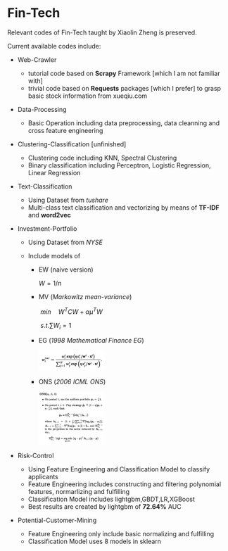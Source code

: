 # Fin-Tech
Relevant codes of Fin-Tech taught by Xiaolin Zheng is preserved.

Current available codes include:

* Web-Crawler
  * tutorial code based on **Scrapy** Framework [which I am not familiar with]
  * trivial code based on **Requests** packages [which I prefer] to grasp basic stock information from xueqiu.com
  
* Data-Processing

  * Basic Operation including data preprocessing, data cleanning and cross feature engineering

* Clustering-Classification [unfinished]
  * Clustering code including KNN, Spectral Clustering
  * Binary classification including Perceptron, Logistic Regression, Linear Regression

* Text-Classification

  * Using Dataset from *tushare*
  * Multi-class text classification and vectorizing by means of **TF-IDF** and **word2vec**

* Investment-Portfolio

  * Using Dataset from *NYSE*

  * Include models of

    * EW (naive version)

      $W = 1/n$

    * MV (*Markowitz mean-variance*) 

      ​														$min \quad W^{T}CW + \alpha \mu^{T}W$

      ​																	$s.t. \sum W_i = 1$

    * EG (*1998 Mathematical Finance EG*)

      <img src="./Investment-Portfolio/EG.png" alt="截屏2020-07-24上午2.00.37" style="zoom:50%;" width = 300 />

    * ONS (*2006 ICML ONS*)

      <img src="./Investment-Portfolio/ONS.png" alt="截屏2020-07-24上午2.00.37" style="zoom:50%;" width = 300 />
  
* Risk-Control

  * Using Feature Engineering and Classification Model to classify applicants
  * Feature Engineering includes constructing and filtering polynomial features,  normarlizing and fulfilling
  * Classification Model includes lightgbm,GBDT,LR,XGBoost
  * Best results are created by lightgbm of **72.64%** AUC

* Potential-Customer-Mining

  * Feature Engineering only include basic normalizing and fulfilling
  * Classification Model uses 8 models in sklearn
